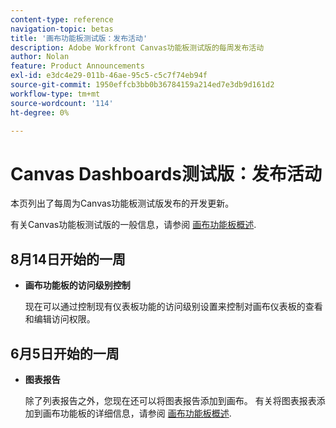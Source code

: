 ```yaml
---
content-type: reference
navigation-topic: betas
title: '画布功能板测试版：发布活动'
description: Adobe Workfront Canvas功能板测试版的每周发布活动
author: Nolan
feature: Product Announcements
exl-id: e3dc4e29-011b-46ae-95c5-c5c7f74eb94f
source-git-commit: 1950effcb3bb0b36784159a214ed7e3db9d161d2
workflow-type: tm+mt
source-wordcount: '114'
ht-degree: 0%

---
```


# Canvas Dashboards测试版：发布活动

本页列出了每周为Canvas功能板测试版发布的开发更新。

有关Canvas功能板测试版的一般信息，请参阅 [画布功能板概述](/help/quicksilver/reports-and-dashboards/dashboards/creating-and-managing-dashboards/canvas-dashboards-overview.md).

## 8月14日开始的一周

* **画布功能板的访问级别控制**

  现在可以通过控制现有仪表板功能的访问级别设置来控制对画布仪表板的查看和编辑访问权限。

## 6月5日开始的一周

* **图表报告**

  除了列表报告之外，您现在还可以将图表报告添加到画布。 有关将图表报表添加到画布功能板的详细信息，请参阅 [画布功能板概述](/help/quicksilver/reports-and-dashboards/dashboards/creating-and-managing-dashboards/canvas-dashboards-overview.md).
